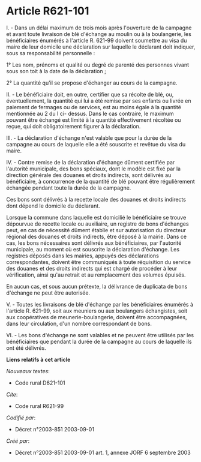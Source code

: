 # Article R621-101

I. - Dans un délai maximum de trois mois après l'ouverture de la campagne et avant toute livraison de blé d'échange au moulin
ou à la boulangerie, les bénéficiaires énumérés à l'article R. 621-99 doivent soumettre au visa du maire de leur domicile une
déclaration sur laquelle le déclarant doit indiquer, sous sa responsabilité personnelle :

1° Les nom, prénoms et qualité ou degré de parenté des personnes vivant sous son toit à la date de la déclaration ;

2° La quantité qu'il se propose d'échanger au cours de la campagne.

II. - Le bénéficiaire doit, en outre, certifier que sa récolte de blé, ou, éventuellement, la quantité qui lui a été remise
par ses enfants ou livrée en paiement de fermages ou de services, est au moins égale à la quantité mentionnée au 2 du I ci-
dessus. Dans le cas contraire, le maximum pouvant être échangé est limité à la quantité effectivement récoltée ou reçue, qui
doit obligatoirement figurer à la déclaration.

III. - La déclaration d'échange n'est valable que pour la durée de la campagne au cours de laquelle elle a été souscrite et
revêtue du visa du maire.

IV. - Contre remise de la déclaration d'échange dûment certifiée par l'autorité municipale, des bons spéciaux, dont le modèle
est fixé par la direction générale des douanes et droits indirects, sont délivrés au bénéficiaire, à concurrence de la
quantité de blé pouvant être régulièrement échangée pendant toute la durée de la campagne.

Ces bons sont délivrés à la recette locale des douanes et droits indirects dont dépend le domicile du déclarant.

Lorsque la commune dans laquelle est domicilié le bénéficiaire se trouve dépourvue de recette locale ou auxiliaire, un
registre de bons d'échanges peut, en cas de nécessité dûment établie et sur autorisation du directeur régional des douanes et
droits indirects, être déposé à la mairie. Dans ce cas, les bons nécessaires sont délivrés aux bénéficiaires, par l'autorité
municipale, au moment où est souscrite la déclaration d'échange. Les registres déposés dans les mairies, appuyés des
déclarations correspondantes, doivent être communiqués à toute réquisition du service des douanes et des droits indirects qui
est chargé de procéder à leur vérification, ainsi qu'au retrait et au remplacement des volumes épuisés.

En aucun cas, et sous aucun prétexte, la délivrance de duplicata de bons d'échange ne peut être autorisée.

V. - Toutes les livraisons de blé d'échange par les bénéficiaires énumérés à l'article R. 621-99, soit aux meuniers ou aux
boulangers échangistes, soit aux coopératives de meunerie-boulangerie, doivent être accompagnées, dans leur circulation, d'un
nombre correspondant de bons.

VI. - Les bons d'échange ne sont valables et ne peuvent être utilisés par les bénéficiaires que pendant la durée de la
campagne au cours de laquelle ils ont été délivrés.

**Liens relatifs à cet article**

_Nouveaux textes_:

  - Code rural D621-101

_Cite_:

  - Code rural R621-99

_Codifié par_:

  - Décret n°2003-851 2003-09-01

_Créé par_:

  - Décret n°2003-851 2003-09-01 art. 1, annexe JORF 6 septembre 2003
